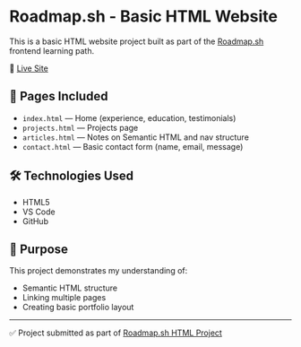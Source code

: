# Roadmap.sh - Basic HTML Website

This is a basic HTML website project built as part of the [Roadmap.sh](https://roadmap.sh/frontend) frontend learning path.

🔗 [Live Site](https://radenbintang.github.io/Roadmap.sh-Basic-HTML-Website/)

## 📄 Pages Included
- `index.html` — Home (experience, education, testimonials)
- `projects.html` — Projects page
- `articles.html` — Notes on Semantic HTML and nav structure
- `contact.html` — Basic contact form (name, email, message)

## 🛠 Technologies Used
- HTML5
- VS Code
- GitHub

## 📌 Purpose
This project demonstrates my understanding of:
- Semantic HTML structure
- Linking multiple pages
- Creating basic portfolio layout

---

✅ Project submitted as part of [Roadmap.sh HTML Project](https://roadmap.sh/frontend/html-project)  


